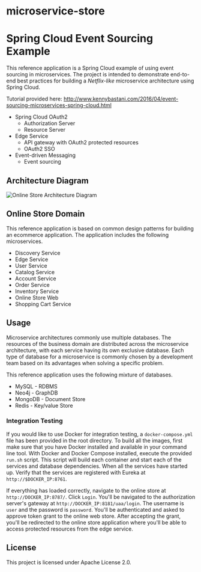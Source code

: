 # microservice-store

# Spring Cloud Event Sourcing Example

This reference application is a Spring Cloud example of using event sourcing in microservices. The project is intended to demonstrate end-to-end best practices for building a _Netflix-like_ microservice architecture using Spring Cloud.

Tutorial provided here: http://www.kennybastani.com/2016/04/event-sourcing-microservices-spring-cloud.html

* Spring Cloud OAuth2
  * Authorization Server
  * Resource Server
* Edge Service
  * API gateway with OAuth2 protected resources
  * OAuth2 SSO
* Event-driven Messaging
  * Event sourcing

## Architecture Diagram

![Online Store Architecture Diagram](http://i.imgur.com/zqzmAzi.png)

## Online Store Domain

This reference application is based on common design patterns for building an ecommerce application. The application includes the following microservices.

* Discovery Service
* Edge Service
* User Service
* Catalog Service
* Account Service
* Order Service
* Inventory Service
* Online Store Web
* Shopping Cart Service

## Usage

Microservice architectures commonly use multiple databases. The resources of the business domain are distributed across the microservice architecture, with each service having its own exclusive database. Each type of database for a microservice is commonly chosen by a development team based on its advantages when solving a specific problem.

This reference application uses the following mixture of databases.

* MySQL - RDBMS
* Neo4j - GraphDB
* MongoDB - Document Store
* Redis - Key/value Store

### Integration Testing

If you would like to use Docker for integration testing, a `docker-compose.yml` file has been provided in the root directory. To build all the images, first make sure that you have Docker installed and available in your command line tool. With Docker and Docker Compose installed, execute the provided `run.sh` script. This script will build each container and start each of the services and database dependencies. When all the services have started up. Verify that the services are registered with Eureka at `http://$DOCKER_IP:8761`.

If everything has loaded correctly, navigate to the online store at `http://DOCKER_IP:8787/`. Click `Login`. You'll be navigated to the authorization server's gateway at `http://DOCKER_IP:8181/uaa/login`. The username is `user` and the password is `password`. You'll be authenticated and asked to approve token grant to the online web store. After accepting the grant, you'll be redirected to the online store application where you'll be able to access protected resources from the edge service.

## License

This project is licensed under Apache License 2.0.
